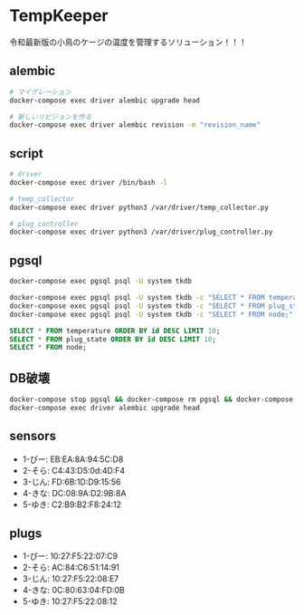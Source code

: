 # TempKeeper

令和最新版の小鳥のケージの温度を管理するソリューション！！！


## alembic

```bash
# マイグレーション
docker-compose exec driver alembic upgrade head

# 新しいリビジョンを作る
docker-compose exec driver alembic revision -m "revision_name"
```

## script

```bash
# driver
docker-compose exec driver /bin/bash -l

# temp_collector
docker-compose exec driver python3 /var/driver/temp_collector.py

# plug_controller
docker-compose exec driver python3 /var/driver/plug_controller.py
```

## pgsql

```bash
docker-compose exec pgsql psql -U system tkdb

docker-compose exec pgsql psql -U system tkdb -c "SELECT * FROM temperature ORDER BY id DESC LIMIT 10;"
docker-compose exec pgsql psql -U system tkdb -c "SELECT * FROM plug_state ORDER BY id DESC LIMIT 10;"
docker-compose exec pgsql psql -U system tkdb -c "SELECT * FROM node;"
```

```sql
SELECT * FROM temperature ORDER BY id DESC LIMIT 10;
SELECT * FROM plug_state ORDER BY id DESC LIMIT 10;
SELECT * FROM node;
```

## DB破壊

```bash
docker-compose stop pgsql && docker-compose rm pgsql && docker-compose up -d pgsql
docker-compose exec driver alembic upgrade head
```


## sensors

- 1-ぴー: EB:EA:8A:94:5C:D8
- 2-そら: C4:43:D5:0d:4D:F4
- 3-じん: FD:6B:1D:D9:15:56
- 4-きな: DC:08:9A:D2:9B:8A
- 5-ゆき: C2:B9:B2:F8:24:12

## plugs

- 1-ぴー: 10:27:F5:22:07:C9
- 2-そら: AC:84:C6:51:14:91
- 3-じん: 10:27:F5:22:08:E7
- 4-きな: 0C:80:63:04:FD:0B
- 5-ゆき: 10:27:F5:22:08:12

